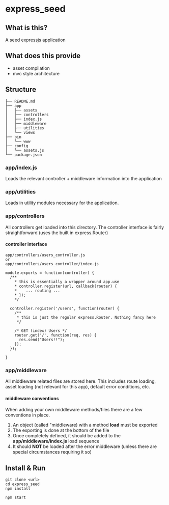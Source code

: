 # express\_seed

## What is this?
A seed expressjs application

## What does this provide
* asset compilation
* mvc style architecture

## Structure

```
├── README.md
├── app
│   ├── assets
│   ├── controllers
│   ├── index.js
│   ├── middleware
│   ├── utilities
│   └── views
├── bin
│   └── www
├── config
│   └── assets.js
└── package.json

```

### app/index.js
Loads the relevant controller + middleware information into the application

### app/utilities
Loads in utility modules necessary for the application.

### app/controllers
All controllers get loaded into this directory. The controller interface is fairly straightforward (uses the built in express.Router)

#### controller interface


```
app/controllers/users_controller.js
or
app/controllers/users_controller/index.js

module.exports = function(controller) {
  /**
    * this is essentially a wrapper around app.use
    * controller.register(url, callback(router) {
    *    ... routing ...
    * });
    */
  
  controller.register('/users', function(router) {
    /**
     * this is just the regular express.Router. Nothing fancy here
     */

    /* GET (index) Users */
    router.get('/', function(req, res) {
      res.send("Users!!");
    });
  });

}
```

### app/middleware
All middleware related files are stored here. This includes route loading, asset loading (not relevant for this app), default error conditions, etc.

#### middleware conventions
When adding your own middleware methods/files there are a few conventions in place.

1. An object (called "middleware) with a method **load** must be exported
1. The exporting is done at the bottom of the file
1. Once completely defined, it should be added to the **app/middleware/index.js** load sequence
1. It should **NOT** be loaded after the error middleware (unless there are special circumstances requiring it so)

## Install & Run

```
git clone <url>
cd express_seed
npm install

npm start
```
